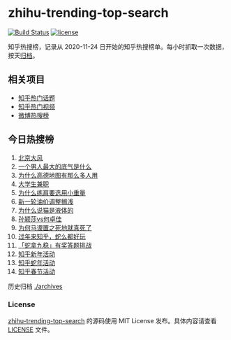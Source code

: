 # zhihu-trending-top-search

[![Build Status](https://github.com/justjavac/zhihu-trending-top-search/workflows/ci/badge.svg?branch=main)](https://github.com/justjavac/zhihu-trending-top-search/actions)
[![license](https://img.shields.io/github/license/justjavac/zhihu-trending-top-search)](https://github.com/justjavac/zhihu-trending-top-search/blob/main/LICENSE)

知乎热搜榜，记录从 2020-11-24
日开始的知乎热搜榜单。每小时抓取一次数据，按天[归档](./archives)。

## 相关项目

- [知乎热门话题](https://github.com/justjavac/zhihu-trending-hot-questions)
- [知乎热门视频](https://github.com/justjavac/zhihu-trending-hot-video)
- [微博热搜榜](https://github.com/justjavac/weibo-trending-hot-search)

## 今日热搜榜

<!-- BEGIN -->
<!-- 最后更新时间 Sat Feb 08 2025 15:09:57 GMT+0800 (China Standard Time) -->

1. [北京大风](https://www.zhihu.com/search?q=北京大风)
1. [一个男人最大的底气是什么](https://www.zhihu.com/search?q=一个男人最大的底气是什么)
1. [为什么高德地图有那么多人用](https://www.zhihu.com/search?q=为什么高德地图有那么多人用)
1. [大学生兼职](https://www.zhihu.com/search?q=大学生兼职)
1. [为什么练肩要选用小重量](https://www.zhihu.com/search?q=为什么练肩要选用小重量)
1. [新一轮油价调整搁浅](https://www.zhihu.com/search?q=新一轮油价调整搁浅)
1. [为什么说猫是液体的](https://www.zhihu.com/search?q=为什么说猫是液体的)
1. [孙颖莎vs何卓佳](https://www.zhihu.com/search?q=孙颖莎vs何卓佳)
1. [为何马谡置之死地就真死了](https://www.zhihu.com/search?q=为何马谡置之死地就真死了)
1. [过年来知乎，蛇么都好玩](https://www.zhihu.com/search?q=过年来知乎，蛇么都好玩)
1. [「蛇拿九稳」有奖答题挑战](https://www.zhihu.com/search?q=「蛇拿九稳」有奖答题挑战)
1. [知乎新年活动](https://www.zhihu.com/search?q=知乎新年活动)
1. [知乎蛇年活动](https://www.zhihu.com/search?q=知乎蛇年活动)
1. [知乎春节活动](https://www.zhihu.com/search?q=知乎春节活动)

<!-- END -->

历史归档 [./archives](./archives)

### License

[zhihu-trending-top-search](https://github.com/justjavac/zhihu-trending-top-search)
的源码使用 MIT License 发布。具体内容请查看 [LICENSE](./LICENSE) 文件。
